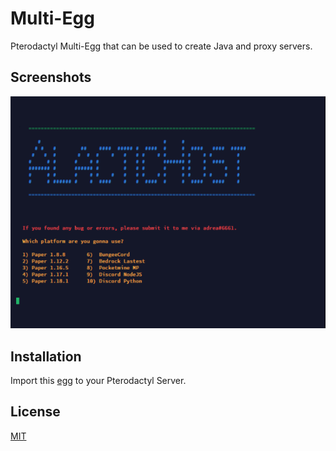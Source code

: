 # Multi-Egg

Pterodactyl Multi-Egg that can be used to create Java and proxy servers. 

## Screenshots

![App Screenshot](screenshot.png)

## Installation

Import this [egg](https://raw.githubusercontent.com/moonarray/Multi-Egg/main/egg.json) to your Pterodactyl Server.

## License

[MIT](https://choosealicense.com/licenses/mit/)

